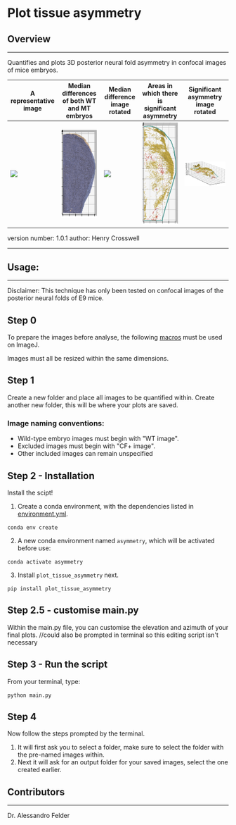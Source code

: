 # __Plot tissue asymmetry__
## __Overview__
--------

Quantifies and plots 3D posterior neural fold asymmetry in confocal images of mice embryos.

| **A representative image**  | **Median differences of both WT and MT embryos** | **Median difference image rotated** | **Areas in which there is significant asymmetry** | **Significant asymmetry image rotated** |
| --- | --- | --- | --- | --- |
| ![](docs/representative_image.png) | ![](docs/med_diff.png) | ![](docs/med_diff_rotated.png) | ![](docs/Sig_image.png) | ![](docs/Sig_rotated.png) |


version number: 1.0.1
author: Henry Crosswell

----------------------------------

## __Usage:__
---
Disclaimer: 
This technique has only been tested on confocal images of the posterior neural folds of E9 mice. 


## Step 0
To prepare the images before analyse, the following [macros](https://github.com/HenryCrosswell/Asymmetry_Macros) must be used on ImageJ.

Images must all be resized within the same dimensions.

## Step 1
Create a new folder and place all images to be quantified within.
Create another new folder, this will be where your plots are saved.

### Image naming conventions:
- Wild-type embryo images must begin with "WT image".
- Excluded images must begin with "CF+ image".
- Other included images can remain unspecified

## Step 2 - Installation
Install the scipt!

1. Create a conda environment, with the dependencies listed in [environment.yml](https://github.com/HenryCrosswell/asymmetry_python).
```
conda env create
```
2. A new conda environment named `asymmetry`, which will be activated before use:
```
conda activate asymmetry
```
3. Install `plot_tissue_asymmetry` next.
```
pip install plot_tissue_asymmetry
``` 

## Step 2.5 - customise main.py
Within the main.py file, you can customise the elevation and azimuth of your final plots.
//could also be prompted in terminal so this editing script isn't necessary

## Step 3 - Run the script
From your terminal, type: 
```
python main.py
```

## Step 4
Now follow the steps prompted by the terminal.
1. It will first ask you to select a folder, make sure to select the folder with the pre-named images within.
2. Next it will ask for an output folder for your saved images, select the one created earlier.

## Contributors
------------

Dr. Alessandro Felder 

